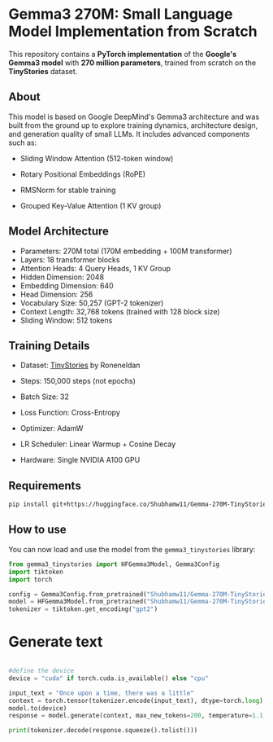 # Gemma3 270M: Small Language Model Implementation from Scratch

This repository contains a **PyTorch implementation** of the **Google's Gemma3 model** with **270 million parameters**, trained from scratch on the **TinyStories** dataset.


## About

This model is based on Google DeepMind's Gemma3 architecture and was built from the ground up to explore training dynamics, architecture design, and generation quality of small LLMs. It includes advanced components such as:

- Sliding Window Attention (512-token window)

- Rotary Positional Embeddings (RoPE)

- RMSNorm for stable training

- Grouped Key-Value Attention (1 KV group)


## Model Architecture

- Parameters: 270M total (170M embedding + 100M transformer)
- Layers: 18 transformer blocks
- Attention Heads: 4 Query Heads, 1 KV Group
- Hidden Dimension: 2048
- Embedding Dimension: 640
- Head Dimension: 256
- Vocabulary Size: 50,257 (GPT-2 tokenizer)
- Context Length: 32,768 tokens (trained with 128 block size)
- Sliding Window: 512 tokens



## Training Details

- Dataset: [TinyStories](https://huggingface.co/datasets/roneneldan/TinyStories) by Roneneldan

- Steps: 150,000 steps (not epochs)

- Batch Size: 32

- Loss Function: Cross-Entropy

- Optimizer: AdamW

- LR Scheduler: Linear Warmup + Cosine Decay

- Hardware: Single NVIDIA A100 GPU




## Requirements

```bash
pip install git+https://huggingface.co/Shubhamw11/Gemma-270M-TinyStories
```

## How to use

You can now load and use the model from the `gemma3_tinystories` library:

```python
from gemma3_tinystories import HFGemma3Model, Gemma3Config
import tiktoken
import torch

config = Gemma3Config.from_pretrained("Shubhamw11/Gemma-270M-TinyStories")
model = HFGemma3Model.from_pretrained("Shubhamw11/Gemma-270M-TinyStories", config=config).model
tokenizer = tiktoken.get_encoding("gpt2")
```

# Generate text
```python

#define the device
device = "cuda" if torch.cuda.is_available() else "cpu"

input_text = "Once upon a time, there was a little"
context = torch.tensor(tokenizer.encode(input_text), dtype=torch.long).unsqueeze(0).to(device)
model.to(device)
response = model.generate(context, max_new_tokens=200, temperature=1.1, top_k=5)

print(tokenizer.decode(response.squeeze().tolist()))
```

